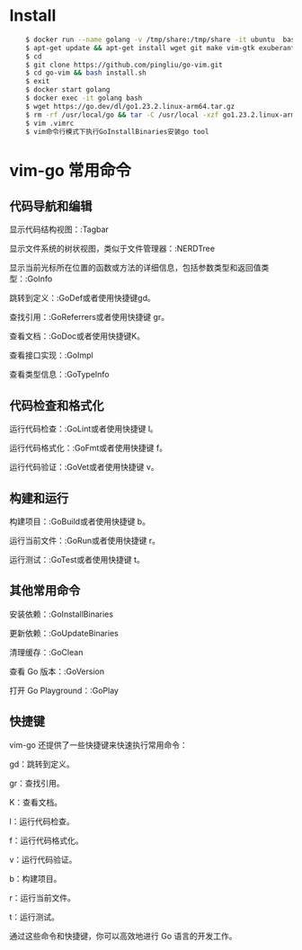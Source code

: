 # Install
```bash
    $ docker run --name golang -v /tmp/share:/tmp/share -it ubuntu  bash
    $ apt-get update && apt-get install wget git make vim-gtk exuberant-ctags -y 
    $ cd
    $ git clone https://github.com/pingliu/go-vim.git
    $ cd go-vim && bash install.sh
    $ exit
    $ docker start golang
    $ docker exec -it golang bash
    $ wget https://go.dev/dl/go1.23.2.linux-arm64.tar.gz
    $ rm -rf /usr/local/go && tar -C /usr/local -xzf go1.23.2.linux-arm64.tar.gz
    $ vim .vimrc 
    $ vim命令行模式下执行GoInstallBinaries安装go tool
```

# vim-go 常用命令
## 代码导航和编辑
显示代码结构视图：:Tagbar

显示文件系统的树状视图，类似于文件管理器：:NERDTree

显示当前光标所在位置的函数或方法的详细信息，包括参数类型和返回值类型：:GoInfo

跳转到定义：:GoDef或者使用快捷键gd。

查找引用：:GoReferrers或者使用快捷键 gr。

查看文档：:GoDoc或者使用快捷键K。

查看接口实现：:GoImpl

查看类型信息：:GoTypeInfo

## 代码检查和格式化
运行代码检查：:GoLint或者使用快捷键 <leader>l。

运行代码格式化：:GoFmt或者使用快捷键 <leader>f。

运行代码验证：:GoVet或者使用快捷键 <leader>v。

## 构建和运行
构建项目：:GoBuild或者使用快捷键 <leader>b。

运行当前文件：:GoRun或者使用快捷键 <leader>r。

运行测试：:GoTest或者使用快捷键 <leader>t。

## 其他常用命令
安装依赖：:GoInstallBinaries

更新依赖：:GoUpdateBinaries

清理缓存：:GoClean

查看 Go 版本：:GoVersion

打开 Go Playground：:GoPlay

## 快捷键
vim-go 还提供了一些快捷键来快速执行常用命令：

gd：跳转到定义。

gr：查找引用。

K：查看文档。

<leader>l：运行代码检查。

<leader>f：运行代码格式化。

<leader>v：运行代码验证。

<leader>b：构建项目。

<leader>r：运行当前文件。

<leader>t：运行测试。

通过这些命令和快捷键，你可以高效地进行 Go 语言的开发工作。
